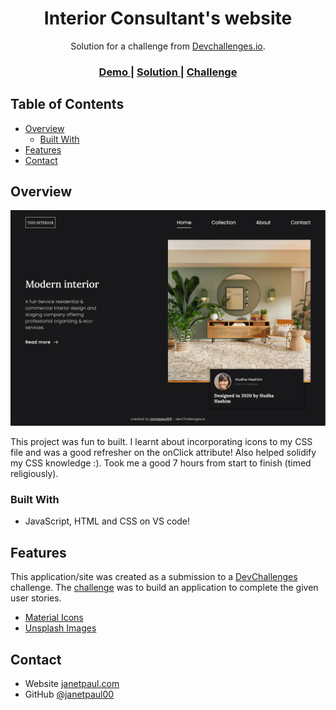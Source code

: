 <!-- Please update value in the {}  -->

<h1 align="center">Interior Consultant's website</h1>

<div align="center">
   Solution for a challenge from  <a href="http://devchallenges.io" target="_blank">Devchallenges.io</a>.
</div>

<div align="center">
  <h3>
    <a href="https://{your-demo-link.your-domain}">
      Demo
    </a>
    <span> | </span>
    <a href="https://interior-consultant-pi.vercel.app/">
      Solution
    </a>
    <span> | </span>
    <a href="https://devchallenges.io/challenges/Jymh2b2FyebRTUljkNcb">
      Challenge
    </a>
  </h3>
</div>

<!-- TABLE OF CONTENTS -->

## Table of Contents

- [Overview](#overview)
  - [Built With](#built-with)
- [Features](#features)
- [Contact](#contact)

<!-- OVERVIEW -->

## Overview

![screenshot](https://github.com/janetpaul00/Interior-consultant/blob/8224cbb2c1c746bf51d3e6d3521d8792e8c2a2a1/Screenshot-desktop.png)

This project was fun to built. I learnt about incorporating icons to my CSS file and was a good refresher on the onClick attribute! Also helped solidify my CSS knowledge :). Took me a good 7 hours from start to finish (timed religiously).

### Built With

<!-- This section should list any major frameworks that you built your project using. Here are a few examples.-->

- JavaScript, HTML and CSS on VS code!


## Features

<!-- List the features of your application or follow the template. Don't share the figma file here :) -->

This application/site was created as a submission to a [DevChallenges](https://devchallenges.io/challenges) challenge. The [challenge](https://devchallenges.io/challenges/Jymh2b2FyebRTUljkNcb) was to build an application to complete the given user stories.


- [Material Icons](https://fonts.google.com/icons)
- [Unsplash Images](https://unsplash.com/) 

## Contact

- Website [janetpaul.com](https://janetpaul.com/)
- GitHub [@janetpaul00](https://github.com/janetpaul00)

